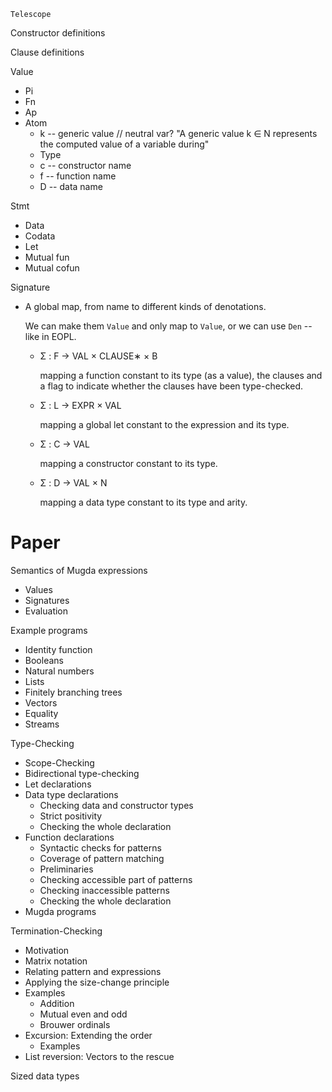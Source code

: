 `Telescope`

Constructor definitions

Clause definitions

Value

- Pi
- Fn
- Ap
- Atom
  - k -- generic value // neutral var?
    "A generic value k ∈ N represents the computed value of a variable during"
  - Type
  - c -- constructor name
  - f -- function name
  - D -- data name

Stmt

- Data
- Codata
- Let
- Mutual fun
- Mutual cofun

Signature

- A global map, from name to different kinds of denotations.

  We can make them `Value` and only map to `Value`,
  or we can use `Den` -- like in EOPL.

  - Σ : F → VAL × CLAUSE∗ × B

    mapping a function constant to its type (as a value), the clauses and a
    flag to indicate whether the clauses have been type-checked.

  - Σ : L → EXPR × VAL

    mapping a global let constant to the expression and its type.

  - Σ : C → VAL

    mapping a constructor constant to its type.

  - Σ : D → VAL × N

    mapping a data type constant to its type and arity.

# Paper

Semantics of Mugda expressions

- Values
- Signatures
- Evaluation

Example programs

- Identity function
- Booleans
- Natural numbers
- Lists
- Finitely branching trees
- Vectors
- Equality
- Streams

Type-Checking

- Scope-Checking
- Bidirectional type-checking
- Let declarations
- Data type declarations
  - Checking data and constructor types
  - Strict positivity
  - Checking the whole declaration
- Function declarations
  - Syntactic checks for patterns
  - Coverage of pattern matching
  - Preliminaries
  - Checking accessible part of patterns
  - Checking inaccessible patterns
  - Checking the whole declaration
- Mugda programs

Termination-Checking

- Motivation
- Matrix notation
- Relating pattern and expressions
- Applying the size-change principle
- Examples
  - Addition
  - Mutual even and odd
  - Brouwer ordinals
- Excursion: Extending the order
  - Examples
- List reversion: Vectors to the rescue

Sized data types
